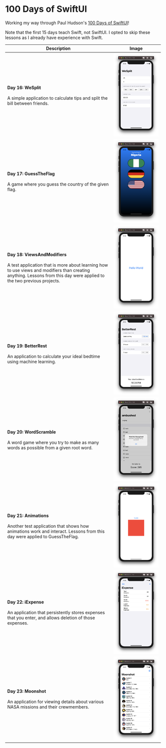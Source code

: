 # 100 Days of SwiftUI

Working my way through Paul Hudson's [100 Days of SwiftUI](https://www.hackingwithswift.com/100/swiftui)!

Note that the first 15 days teach Swift, not SwiftUI. I opted to skip these lessons as I already have experience with Swift.

| Description | Image |
| ------------- | ------------- |
| **Day 16: WeSplit**<br><br> A simple application to calculate tips and split the bill between friends. | ![WeSplit](Assets/WeSplit.png) |
| **Day 17: GuessTheFlag**<br><br> A game where you guess the country of the given flag. | ![WeSplit](Assets/GuessTheFlag.png) |
| **Day 18: ViewsAndModifiers**<br><br> A test application that is more about learning how to use views and modifiers than creating anything. Lessons from this day were applied to the two previous projects. | ![WeSplit](Assets/ViewsAndModifiers.png) |
| **Day 19: BetterRest**<br><br> An application to calculate your ideal bedtime using machine learning. | ![WeSplit](Assets/BetterRest.png) |
| **Day 20: WordScramble**<br><br> A word game where you try to make as many words as possible from a given root word. | ![WordScramble](Assets/WordScramble.png) |
| **Day 21: Animations**<br><br> Another test application that shows how animations work and interact. Lessons from this day were applied to GuessTheFlag. | ![Animations](Assets/Animations.png) |
| **Day 22: iExpense**<br><br> An application that persistently stores expenses that you enter, and allows deletion of those expenses. | ![iExpense](Assets/iExpense.png) |
| **Day 23: Moonshot**<br><br> An application for viewing details about various NASA missions and their crewmembers. | ![Moonshot](Assets/Moonshot.png) |
